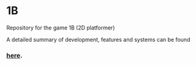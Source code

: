 # 1B
Repository for the game 1B (2D platformer)

A detailed summary of development, features and systems can be found 

### [here](https://docs.google.com/document/d/1KBGPWykXWJr6Bfm1hRync6Us-x9ebzOGdIKf9gcvD2Q/edit?usp=sharing).
